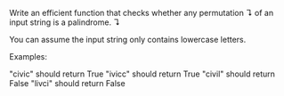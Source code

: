 Write an efficient function that checks whether any permutation ↴ of an input string is a palindrome. ↴

You can assume the input string only contains lowercase letters.

Examples:

"civic" should return True
"ivicc" should return True
"civil" should return False
"livci" should return False